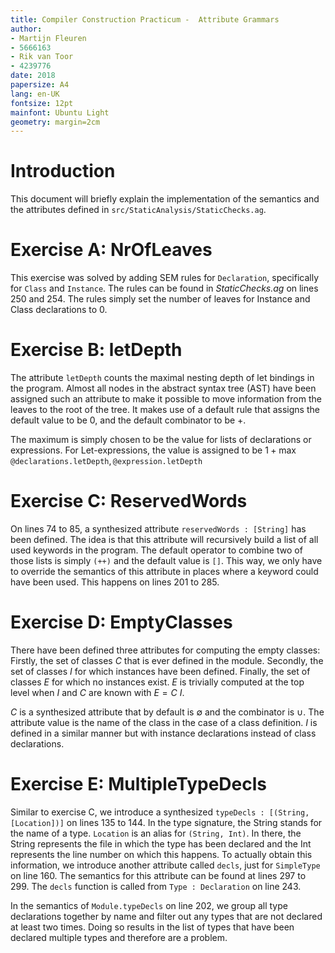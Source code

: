 ```yaml
---
title: Compiler Construction Practicum -  Attribute Grammars
author:
- Martijn Fleuren
- 5666163
- Rik van Toor
- 4239776
date: 2018
papersize: A4
lang: en-UK
fontsize: 12pt
mainfont: Ubuntu Light
geometry: margin=2cm
---
```


# Introduction

This document will briefly explain the implementation of the semantics and the
attributes defined in `src/StaticAnalysis/StaticChecks.ag`.






# Exercise A: NrOfLeaves

This exercise was solved by adding SEM rules for `Declaration`, specifically for `Class` and `Instance`. The rules can be found in *StaticChecks.ag* on lines 250 and 254. The rules simply set the number of leaves for Instance and Class declarations to 0.

# Exercise B: letDepth

The attribute `letDepth` counts the maximal nesting depth of let bindings in the
program. Almost all nodes in the abstract syntax tree (AST) have been assigned
such an attribute to make it possible to move information from the leaves to
the root of the tree. It makes use of a default rule that assigns the default
value to be 0, and the default combinator to be +.

The maximum is simply chosen to be the value for lists of declarations or
expressions. For Let-expressions, the value is assigned to be $1 +
\max{\texttt{@declarations.letDepth}, \texttt{@expression.letDepth}}$

# Exercise C: ReservedWords

On lines 74 to 85, a synthesized attribute `reservedWords : [String]` has been defined. The idea is that this attribute will recursively build a list of all used keywords in the program. The default operator to combine two of those lists is simply `(++)` and the default value is `[]`. This way, we only have to override the semantics of this attribute in places where a keyword could have been used. This happens on lines 201 to 285.

# Exercise D: EmptyClasses

There have been defined three attributes for computing the empty classes:
Firstly, the set of classes $C$ that is ever defined in the module. Secondly,
the set of classes $I$ for which instances have been defined. Finally, the set
of classes $E$ for which no instances exist. $E$ is trivially computed at the
top level when $I$ and $C$ are known with $E = C \ I$.

$C$ is a synthesized attribute that by default is $\emptyset$ and the combinator
is $\cup$. The attribute value is the name of the class in the case of a class
definition. $I$ is defined in a similar manner but with instance declarations
instead of class declarations.

# Exercise E: MultipleTypeDecls

Similar to exercise C, we introduce a synthesized `typeDecls : [(String, [Location])]` on lines 135 to 144. In the type signature, the String stands for the name of a type. `Location` is an alias for `(String, Int)`. In there, the String represents the file in which the type has been declared and the Int represents the line number on which this happens. To actually obtain this information, we introduce another attribute called `decls`, just for `SimpleType` on line 160. The semantics for this attribute can be found at lines 297 to 299. The `decls` function is called from `Type : Declaration` on line 243.

In the semantics of `Module.typeDecls` on line 202, we group all type declarations together by name and filter out any types that are not declared at least two times. Doing so results in the list of types that have been declared multiple types and therefore are a problem.